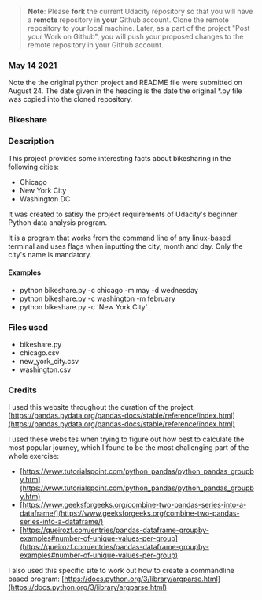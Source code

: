 >**Note**: Please **fork** the current Udacity repository so that you will have a **remote** repository in **your** Github account. Clone the remote repository to your local machine. Later, as a part of the project "Post your Work on Github", you will push your proposed changes to the remote repository in your Github account.

### May 14 2021
Note the the original python project and README file were submitted on August 24. The date given in the heading is the date the original *.py file was copied into the cloned repository.

### Bikeshare

### Description

This project provides some interesting facts about bikesharing in the following cities:

+ Chicago
+ New York City
+ Washington DC

It was created to satisy the project requirements of Udacity's beginner Python data analysis program.

It is a program that works from the command line of any linux-based terminal and uses flags when inputting the city, month and day. Only the city's name is mandatory.

#### Examples

+ python bikeshare.py -c chicago -m may -d wednesday
+ python bikeshare.py -c washington -m february
+ python bikeshare.py -c 'New York City'

### Files used

+ bikeshare.py
+ chicago.csv
+ new_york_city.csv
+ washington.csv

### Credits

I used this website throughout the duration of the project:
[https://pandas.pydata.org/pandas-docs/stable/reference/index.html](https://pandas.pydata.org/pandas-docs/stable/reference/index.html)

I used these websites when trying to figure out how best to calculate the most popular journey, which I found to be the most challenging part of the whole exercise:

+ [https://www.tutorialspoint.com/python_pandas/python_pandas_groupby.htm](https://www.tutorialspoint.com/python_pandas/python_pandas_groupby.htm)
+ [https://www.geeksforgeeks.org/combine-two-pandas-series-into-a-dataframe/](https://www.geeksforgeeks.org/combine-two-pandas-series-into-a-dataframe/)
+ [https://queirozf.com/entries/pandas-dataframe-groupby-examples#number-of-unique-values-per-group](https://queirozf.com/entries/pandas-dataframe-groupby-examples#number-of-unique-values-per-group)

I also used this specific site to work out how to create a commandline based program:
[https://docs.python.org/3/library/argparse.html](https://docs.python.org/3/library/argparse.html)